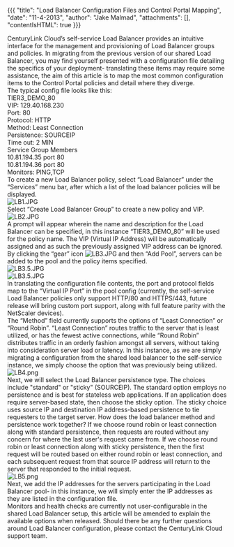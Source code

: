 {{{
  "title": "Load Balancer Configuration Files and Control Portal Mapping",
  "date": "11-4-2013",
  "author": "Jake Malmad",
  "attachments": [],
  "contentIsHTML": true
}}}

<div>CenturyLink Cloud’s self-service Load Balancer provides an intuitive interface for the management and provisioning of Load Balancer groups and policies. In migrating from the previous version of our shared Load Balancer, you may find yourself presented with a configuration
  file detailing the specifics of your deployment- translating these items may require some assistance, the aim of this article is to map the most common configuration items to the Control Portal policies and detail where they diverge.&nbsp;</div>
<div></div>
<div>The typical config file looks like this:</div>
<div></div>
<div>TIER3_DEMO_80&nbsp;</div>
<div>VIP: 129.40.168.230 &nbsp;</div>
<div>Port: 80&nbsp;</div>
<div>Protocol: HTTP&nbsp;</div>
<div>Method: Least Connection&nbsp;</div>
<div>Persistence: SOURCEIP&nbsp;</div>
<div>Time out: 2 MIN&nbsp;</div>
<div>Service Group Members&nbsp;</div>
<div>10.81.194.35 port 80&nbsp;</div>
<div>10.81.194.36 port 80&nbsp;</div>
<div>Monitors: PING,TCP</div>
<div></div>
<div>To create a new Load Balancer policy, select “Load Balancer” under the “Services” menu bar, after which a list of the load balancer policies will be displayed.&nbsp;</div>
<div></div>
<div><img src="https://t3n.zendesk.com/attachments/token/30aejxwn4en847e/?name=LB1.JPG" alt="LB1.JPG" />
</div>
<div></div>
<div>Select “Create Load Balancer Group” to create a new policy and VIP.</div>
<div></div>
<div><img src="https://t3n.zendesk.com/attachments/token/get2eswxppyhd5l/?name=LB2.JPG" alt="LB2.JPG" />
</div>
<div></div>
<div>A prompt will appear wherein the name and description for the Load Balancer can be specified, in this instance “TIER3_DEMO_80” will be used for the policy name. The VIP (Virtual IP Address) will be automatically assigned and as such the previously assigned
  VIP address can be ignored. By clicking the “gear” icon <img src="https://t3n.zendesk.com/attachments/token/s6tqwsbj2zt961q/?name=LB3.JPG" alt="LB3.JPG" />&nbsp;and then “Add Pool”, servers can be added to the pool and the policy items specified.&nbsp;</div>
<div></div>
<div><img src="https://t3n.zendesk.com/attachments/token/gwd0xdcdzkizvm5/?name=LB3.5.JPG" alt="LB3.5.JPG" />
</div>
<div><img src="https://t3n.zendesk.com/attachments/token/2r78beh6qira9d2/?name=LB3.5.JPG" alt="LB3.5.JPG" />
</div>
<div></div>
<div>In translating the configuration file contents, the port and protocol fields map to the “Virtual IP Port” in the pool config (currently, the self-service Load Balancer policies only support HTTP/80 and HTTPS/443, future release will bring custom port
  support, along with full feature parity with the NetScaler devices).&nbsp;</div>
<div>The “Method” field currently supports the options of “Least Connection” or “Round Robin”. “Least Connection” routes traffic to the server that is least utilized, or has the fewest active connections, while “Round Robin” distributes traffic in an orderly
  fashion amongst all servers, without taking into consideration server load or latency. In this instance, as we are simply migrating a configuration from the shared load balancer to the self-service instance, we simply choose the option that was previously
  being utilized.</div>
<div></div>
<div><img src="https://t3n.zendesk.com/attachments/token/paymvh3ayiixclz/?name=LB4.png" alt="LB4.png" />
</div>
<div></div>
<div>Next, we will select the Load Balancer persistence type. The choices include "standard" or "sticky" (SOURCEIP). The standard option employs no persistence and is best for stateless web applications. If an application does require server-based state, then
  choose the sticky option. The sticky choice uses source IP and destination IP address-based persistence to tie requesters to the target server. How does the load balancer method and persistence work together? If we choose round robin or least connection
  along with standard persistence, then requests are routed without any concern for where the last user's request came from. If we choose round robin or least connection along with sticky persistence, then the first request will be routed based on either
  round robin or least connection, and each subsequent request from that source IP address will return to the server that responded to the initial request.</div>
<div></div>
<div><img src="https://t3n.zendesk.com/attachments/token/oaptn1qa8vopf2g/?name=LB5.png" alt="LB5.png" />
</div>
<div></div>
<div>Next, we add the IP addresses for the servers participating in the Load Balancer pool- in this instance, we will simply enter the IP addresses as they are listed in the configuration file.</div>
<div></div>
<div>Monitors and health checks are currently not user-configurable in the shared Load Balancer setup, this article will be amended to explain the available options when released. Should there be any further questions around Load Balancer configuration, please
  contact the CenturyLink Cloud support team.</div>
<div></div>